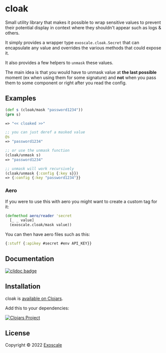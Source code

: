 # cloak

Small utility library that makes it possible to wrap sensitive values to prevent
their potential display in context where they shouldn't appear such as logs &
others.

It simply provides a wrapper type `exoscale.cloak.Secret` that can encapsulate
any value and overrides the various methods that could expose it.

It also provides a few helpers to `unmask` these values. 

The main idea is that you would have to unmask value at **the last possible**
moment (ex when using them for some signature) and **not** when you pass them to
some component or right after you read the config. 

## Examples


``` clj
(def s (cloak/mask "password1234"))
(prn s)

=> "<< cloaked >>"

;; you can just deref a masked value
@s 
=> "password1234"

;; or use the unmask function
(cloak/unmask s)
=> "password1234"

;; unmask will work recursively
(cloak/unmask {:config {:key s}})
=> {:config {:key "password1234"}}
```

### Aero 

If you were to use this with aero you might want to create a custom tag for it: 

``` clj
(defmethod aero/reader 'secret
  [_ _ value]
  (exoscale.cloak/mask value)) 
```

You can then have aero files such as this:

``` clj
{:stuff {:apikey #secret #env API_KEY}}
```

## Documentation

[![cljdoc badge](https://cljdoc.xyz/badge/exoscale/cloak)](https://cljdoc.xyz/d/exoscale/cloak/CURRENT)

## Installation

cloak is [available on Clojars](https://clojars.org/exoscale/cloak).

Add this to your dependencies:

[![Clojars Project](https://img.shields.io/clojars/v/exoscale/cloak.svg)](https://clojars.org/exoscale/cloak)

## License

Copyright © 2022 [Exoscale](https://exoscale.com)
